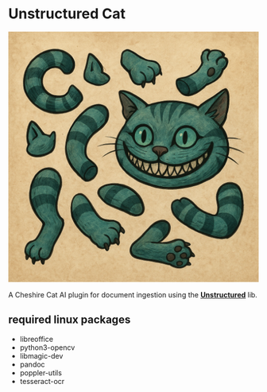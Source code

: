 # Unstructured Cat

![Unstructured Cat](https://raw.githubusercontent.com/asterbini/UnstructuredCat/refs/heads/main/unstructured_cat.png)

A Cheshire Cat AI plugin for document ingestion using the **[Unstructured](https://docs.unstructured.io)** lib.

## required linux packages
- libreoffice
- python3-opencv
- libmagic-dev
- pandoc
- poppler-utils
- tesseract-ocr

